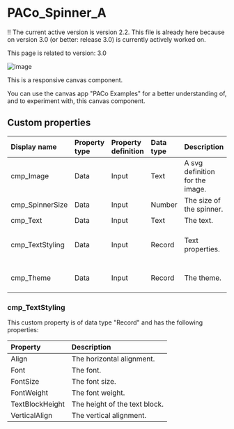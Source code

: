 # PACo_Spinner_A

!! The current active version is version 2.2. This file is already here because on version 3.0 (or better: release 3.0) is currently actively worked on.

This page is related to version: 3.0

![image](https://user-images.githubusercontent.com/35654198/235982989-93ea7b0c-33b4-41eb-b52c-40bb8d3124ca.png)

This is a responsive canvas component.

You can use the canvas app "PACo Examples" for a better understanding of, and to experiment with, this canvas component.

## Custom properties

| Display name | Property type | Property definition | Data type | Description | Memo
| :--- | :--- | :--- | :--- | :--- | :--- |
| cmp_Image | Data | Input | Text | A svg definition for the image. | |
| cmp_SpinnerSize | Data | Input | Number | The size of the spinner. | |
| cmp_Text | Data | Input | Text | The text. | |
| cmp_TextStyling | Data | Input | Record | Text properties. | See the documention on cmp_TextStyling below. |
| cmp_Theme | Data | Input | Record | The theme. | See the documention on theming. |

### cmp_TextStyling
This custom property is of data type "Record" and has the following properties:

| Property | Description |
| :--- | :--- |
| Align | The horizontal alignment. |
| Font | The font. |
| FontSize | The font size. |
| FontWeight | The font weight. |
| TextBlockHeight | The height of the text block. |
| VerticalAlign | The vertical alignment. |

